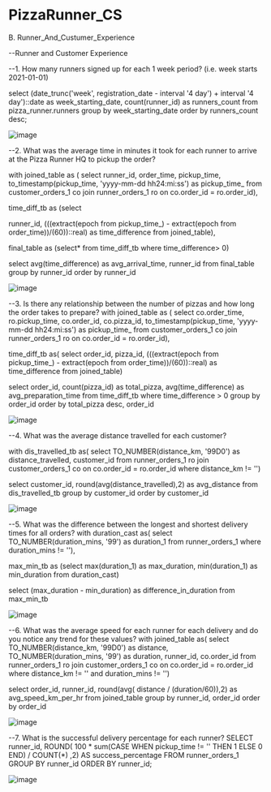# PizzaRunner_CS
B. Runner_And_Custumer_Experience

--Runner and Customer Experience

--1. How many runners signed up for each 1 week period? (i.e. week starts 2021-01-01)

select 
  (date_trunc('week', registration_date - interval '4 day') + interval '4 day')::date as week_starting_date,
  count(runner_id) as runners_count
from pizza_runner.runners
group by week_starting_date
order by runners_count desc;

![image](https://user-images.githubusercontent.com/89623051/141165486-e449103f-e866-471f-980f-1bfaf2d44d41.png)

 
--2. What was the average time in minutes it took for each runner to arrive at the Pizza Runner HQ to pickup the order?

with joined_table as (
  select 
    runner_id,
    order_time,
    pickup_time,
    to_timestamp(pickup_time, 'yyyy-mm-dd hh24:mi:ss') as pickup_time_
  from customer_orders_1 co
  join runner_orders_1 ro
    on co.order_id = ro.order_id),
    
time_diff_tb as (select 
  
  runner_id,
  (((extract(epoch from pickup_time_) - extract(epoch from order_time))/(60))::real) as time_difference
from joined_table),

final_table as (select*
from time_diff_tb
where time_difference> 0)

select avg(time_difference) as avg_arrival_time, runner_id
from final_table
group by runner_id
order by runner_id

![image](https://user-images.githubusercontent.com/89623051/141165704-5f8742bf-1eee-4800-8f54-9d7d1333efd9.png)

--3. Is there any relationship between the number of pizzas and how long the order takes to prepare?
with joined_table as (
  select 
    co.order_time,
    ro.pickup_time,
    co.order_id,
    co.pizza_id,
    to_timestamp(pickup_time, 'yyyy-mm-dd hh24:mi:ss') as pickup_time_
  from customer_orders_1 co
  join runner_orders_1 ro
    on co.order_id = ro.order_id),
    
time_diff_tb as(
select 
  order_id,
  pizza_id,
  (((extract(epoch from pickup_time_) - extract(epoch from order_time))/(60))::real) as time_difference
from joined_table)

select 
  order_id, 
  count(pizza_id) as total_pizza, 
  avg(time_difference) as avg_preparation_time
from time_diff_tb 
where time_difference > 0
group by order_id
order by total_pizza desc, order_id

![image](https://user-images.githubusercontent.com/89623051/141165768-f0a22343-6d9d-418e-b7dd-fa3778a69c46.png)
 
--4. What was the average distance travelled for each customer?

with dis_travelled_tb as(
select TO_NUMBER(distance_km, '99D0') as distance_travelled, customer_id
from runner_orders_1 ro
join customer_orders_1 co
  on co.order_id = ro.order_id
where distance_km != '')

select 
  customer_id,
  round(avg(distance_travelled),2) as avg_distance
from dis_travelled_tb
group by customer_id
order by customer_id

![image](https://user-images.githubusercontent.com/89623051/141165838-a687fe6f-aeef-431a-ba6a-872452a5dc03.png)


--5. What was the difference between the longest and shortest delivery times for all orders?
with duration_cast as(
select TO_NUMBER(duration_mins, '99') as duration_1
from runner_orders_1 where duration_mins != ''),

max_min_tb as (select 
  max(duration_1) as max_duration,
  min(duration_1) as min_duration
from duration_cast)

select (max_duration - min_duration) as difference_in_duration
from max_min_tb

![image](https://user-images.githubusercontent.com/89623051/141165897-63dac1da-51c6-46eb-a671-d7638d9fec15.png)


--6. What was the average speed for each runner for each delivery and do you notice any trend for these values?
with joined_table as(
select 
  TO_NUMBER(distance_km, '99D0') as distance, 
  TO_NUMBER(duration_mins, '99') as duration,
  runner_id, 
  co.order_id
from runner_orders_1 ro
join customer_orders_1 co
  on co.order_id = ro.order_id
where distance_km != '' and duration_mins != '')

select
  order_id,
  runner_id,
  round(avg( distance / (duration/60)),2) as avg_speed_km_per_hr
from joined_table
group by runner_id, order_id
order by order_id

![image](https://user-images.githubusercontent.com/89623051/141165948-677926ed-b59b-4677-90fa-fdfdc6684a4d.png)


--7. What is the successful delivery percentage for each runner?
SELECT
  runner_id,
  ROUND(
    100 * sum(CASE WHEN pickup_time != '' THEN 1 ELSE 0 END) /
    COUNT(*) ,2) AS success_percentage
FROM runner_orders_1
GROUP BY runner_id
ORDER BY runner_id;

![image](https://user-images.githubusercontent.com/89623051/141165986-0a554c9c-567d-47ec-b71e-73426d3d5bfc.png)

 

